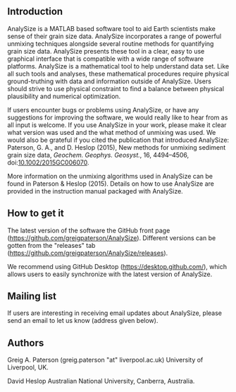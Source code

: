## Introduction
AnalySize is a MATLAB based software tool to aid Earth scientists make sense of their grain size data. AnalySize incorporates a range of powerful unmixing techniques alongside several routine methods for quantifying grain size data. AnalySize presents these tool in a clear, easy to use graphical interface that is compatible with a wide range of software platforms. AnalySize is a mathematical tool to help understand data set. Like all such tools and analyses, these mathematical procedures require physical ground-truthing with data and information outside of AnalySize. Users should strive to use physical constraint to find a balance between physical plausibility and numerical optimization.

If users encounter bugs or problems using AnalySize, or have any suggestions for improving the software, we would really like to hear from as all input is welcome. If you use AnalySize in your work, please make it clear what version was used and the what method of unmixing was used. We would also be grateful if you cited the publication that introduced AnalySize: Paterson, G. A., and D. Heslop (2015), New methods for unmixing sediment grain size data, _Geochem. Geophys. Geosyst._, 16, 4494–4506, doi:[10.1002/2015GC006070](http://dx.doi.org/10.1002/2015GC006070).

More information on the unmixing algorithms used in AnalySize can be found in Paterson & Heslop (2015). Details on how to use AnalySize are provided in the instruction manual packaged with AnalySize.

## How to get it
The latest version of the software the GitHub front page (https://github.com/greigpaterson/AnalySize). Different versions can be gotten from the "releases" tab (https://github.com/greigpaterson/AnalySize/releases).

We recommend using GitHub Desktop (https://desktop.github.com/), which allows users to easily synchronize with the latest version of AnalySize.

## Mailing list
If users are interesting in receiving email updates about AnalySize, please send an email to let us know (address given below).

## Authors
Greig A. Paterson (greig.paterson "at" liverpool.ac.uk)
University of Liverpool, UK.

David Heslop
Australian National University, Canberra, Australia.



<!--## Brief Version History:-->
<!--(See the instruction manual for full details)-->

<!--|	Version 	|	Comment	|-->
<!--|:-------------:|:--------- |-->
<!--| 0.9.0-r  | Initial version submitted during publication review |-->
<!--| 1.0.0   | The first official release coinciding with the G-Cubed publication |-->
<!--| 1.0.1   | Various minor bug fixes |-->
<!--| 1.0.2   | Improved backward compatibility with MATLAB plus bug fixes |-->
<!--| 1.1.0   | Improved graphics customization options plus minor bug fixes |-->
